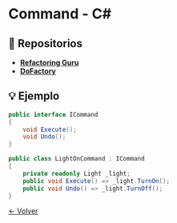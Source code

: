# Command - C#

## 🌟 Repositorios
- **[Refactoring Guru](https://refactoring.guru/design-patterns/command/csharp/example)**
- **[DoFactory](https://www.dofactory.com/net/command-design-pattern)**

## 💡 Ejemplo
```csharp
public interface ICommand
{
    void Execute();
    void Undo();
}

public class LightOnCommand : ICommand
{
    private readonly Light _light;
    public void Execute() => _light.TurnOn();
    public void Undo() => _light.TurnOff();
}
```

[← Volver](../README.md)
